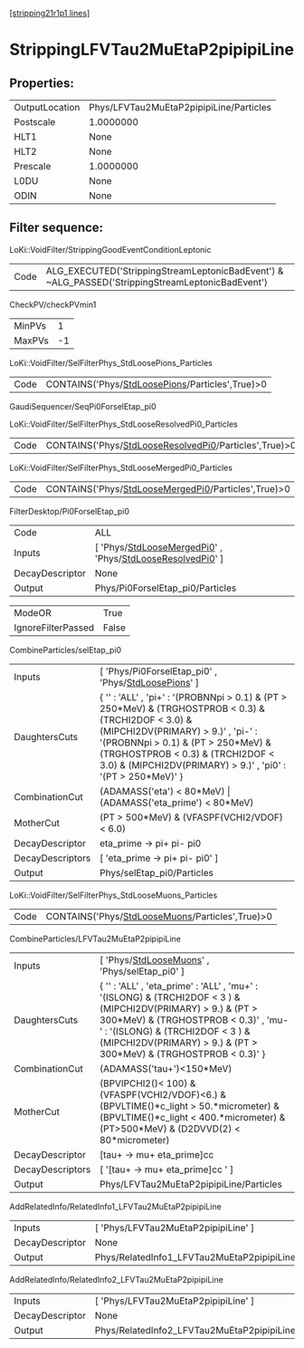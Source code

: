 [[stripping21r1p1 lines]](./stripping21r1p1-index)

# StrippingLFVTau2MuEtaP2pipipiLine

## Properties:

|                |                                         |
|----------------|-----------------------------------------|
| OutputLocation | Phys/LFVTau2MuEtaP2pipipiLine/Particles |
| Postscale      | 1.0000000                               |
| HLT1           | None                                    |
| HLT2           | None                                    |
| Prescale       | 1.0000000                               |
| L0DU           | None                                    |
| ODIN           | None                                    |

## Filter sequence:

LoKi::VoidFilter/StrippingGoodEventConditionLeptonic

|      |                                                                                                  |
|------|--------------------------------------------------------------------------------------------------|
| Code | ALG_EXECUTED('StrippingStreamLeptonicBadEvent') & ~ALG_PASSED('StrippingStreamLeptonicBadEvent') |

CheckPV/checkPVmin1

|        |     |
|--------|-----|
| MinPVs | 1   |
| MaxPVs | -1  |

LoKi::VoidFilter/SelFilterPhys_StdLoosePions_Particles

|      |                                                                                                     |
|------|-----------------------------------------------------------------------------------------------------|
| Code | CONTAINS('Phys/[StdLoosePions](./stripping21r1p1-commonparticles-stdloosepions)/Particles',True)\>0 |

GaudiSequencer/SeqPi0ForselEtap_pi0

LoKi::VoidFilter/SelFilterPhys_StdLooseResolvedPi0_Particles

|      |                                                                                                                 |
|------|-----------------------------------------------------------------------------------------------------------------|
| Code | CONTAINS('Phys/[StdLooseResolvedPi0](./stripping21r1p1-commonparticles-stdlooseresolvedpi0)/Particles',True)\>0 |

LoKi::VoidFilter/SelFilterPhys_StdLooseMergedPi0_Particles

|      |                                                                                                             |
|------|-------------------------------------------------------------------------------------------------------------|
| Code | CONTAINS('Phys/[StdLooseMergedPi0](./stripping21r1p1-commonparticles-stdloosemergedpi0)/Particles',True)\>0 |

FilterDesktop/Pi0ForselEtap_pi0

|                 |                                                                                                                                                                             |
|-----------------|-----------------------------------------------------------------------------------------------------------------------------------------------------------------------------|
| Code            | ALL                                                                                                                                                                         |
| Inputs          | [ 'Phys/[StdLooseMergedPi0](./stripping21r1p1-commonparticles-stdloosemergedpi0)' , 'Phys/[StdLooseResolvedPi0](./stripping21r1p1-commonparticles-stdlooseresolvedpi0)' ] |
| DecayDescriptor | None                                                                                                                                                                        |
| Output          | Phys/Pi0ForselEtap_pi0/Particles                                                                                                                                            |

|                    |       |
|--------------------|-------|
| ModeOR             | True  |
| IgnoreFilterPassed | False |

CombineParticles/selEtap_pi0

|                  |                                                                                                                                                                                                                                                                                                 |
|------------------|-------------------------------------------------------------------------------------------------------------------------------------------------------------------------------------------------------------------------------------------------------------------------------------------------|
| Inputs           | [ 'Phys/Pi0ForselEtap_pi0' , 'Phys/[StdLoosePions](./stripping21r1p1-commonparticles-stdloosepions)' ]                                                                                                                                                                                        |
| DaughtersCuts    | { '' : 'ALL' , 'pi+' : '(PROBNNpi \> 0.1) & (PT \> 250\*MeV) & (TRGHOSTPROB \< 0.3) & (TRCHI2DOF \< 3.0) & (MIPCHI2DV(PRIMARY) \> 9.)' , 'pi-' : '(PROBNNpi \> 0.1) & (PT \> 250\*MeV) & (TRGHOSTPROB \< 0.3) & (TRCHI2DOF \< 3.0) & (MIPCHI2DV(PRIMARY) \> 9.)' , 'pi0' : '(PT \> 250\*MeV)' } |
| CombinationCut   | (ADAMASS('eta') \< 80\*MeV) \| (ADAMASS('eta_prime') \< 80\*MeV)                                                                                                                                                                                                                                |
| MotherCut        | (PT \> 500\*MeV) & (VFASPF(VCHI2/VDOF) \< 6.0)                                                                                                                                                                                                                                                  |
| DecayDescriptor  | eta_prime -\> pi+ pi- pi0                                                                                                                                                                                                                                                                       |
| DecayDescriptors | [ 'eta_prime -\> pi+ pi- pi0' ]                                                                                                                                                                                                                                                               |
| Output           | Phys/selEtap_pi0/Particles                                                                                                                                                                                                                                                                      |

LoKi::VoidFilter/SelFilterPhys_StdLooseMuons_Particles

|      |                                                                                                     |
|------|-----------------------------------------------------------------------------------------------------|
| Code | CONTAINS('Phys/[StdLooseMuons](./stripping21r1p1-commonparticles-stdloosemuons)/Particles',True)\>0 |

CombineParticles/LFVTau2MuEtaP2pipipiLine

|                  |                                                                                                                                                                                                                                                                      |
|------------------|----------------------------------------------------------------------------------------------------------------------------------------------------------------------------------------------------------------------------------------------------------------------|
| Inputs           | [ 'Phys/[StdLooseMuons](./stripping21r1p1-commonparticles-stdloosemuons)' , 'Phys/selEtap_pi0' ]                                                                                                                                                                   |
| DaughtersCuts    | { '' : 'ALL' , 'eta_prime' : 'ALL' , 'mu+' : '(ISLONG) & (TRCHI2DOF \< 3 ) & (MIPCHI2DV(PRIMARY) \> 9.) & (PT \> 300\*MeV) & (TRGHOSTPROB \< 0.3)' , 'mu-' : '(ISLONG) & (TRCHI2DOF \< 3 ) & (MIPCHI2DV(PRIMARY) \> 9.) & (PT \> 300\*MeV) & (TRGHOSTPROB \< 0.3)' } |
| CombinationCut   | (ADAMASS('tau+')\<150\*MeV)                                                                                                                                                                                                                                          |
| MotherCut        | (BPVIPCHI2()\< 100) & (VFASPF(VCHI2/VDOF)\<6.) & (BPVLTIME()\*c_light \> 50.\*micrometer) & (BPVLTIME()\*c_light \< 400.\*micrometer) & (PT\>500\*MeV) & (D2DVVD(2) \< 80\*micrometer)                                                                               |
| DecayDescriptor  | [tau+ -\> mu+ eta_prime]cc                                                                                                                                                                                                                                         |
| DecayDescriptors | [ '[tau+ -\> mu+ eta_prime]cc ' ]                                                                                                                                                                                                                                |
| Output           | Phys/LFVTau2MuEtaP2pipipiLine/Particles                                                                                                                                                                                                                              |

AddRelatedInfo/RelatedInfo1_LFVTau2MuEtaP2pipipiLine

|                 |                                                      |
|-----------------|------------------------------------------------------|
| Inputs          | [ 'Phys/LFVTau2MuEtaP2pipipiLine' ]                |
| DecayDescriptor | None                                                 |
| Output          | Phys/RelatedInfo1_LFVTau2MuEtaP2pipipiLine/Particles |

AddRelatedInfo/RelatedInfo2_LFVTau2MuEtaP2pipipiLine

|                 |                                                      |
|-----------------|------------------------------------------------------|
| Inputs          | [ 'Phys/LFVTau2MuEtaP2pipipiLine' ]                |
| DecayDescriptor | None                                                 |
| Output          | Phys/RelatedInfo2_LFVTau2MuEtaP2pipipiLine/Particles |
